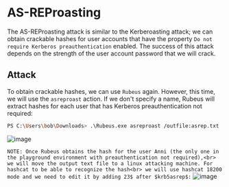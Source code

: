# AS-REProasting

The AS-REProasting attack is similar to the Kerberoasting attack; we can obtain crackable hashes for user accounts that have the property `Do not require Kerberos preauthentication` enabled. The success of this attack depends on the strength of the user account password that we will crack.

## Attack
To obtain crackable hashes, we can use `Rubeus` again. However, this time, we will use the `asreproast` action. If we don't specify a name, Rubeus will extract hashes for each user that has Kerberos preauthentication not required:
```bash
PS C:\Users\bob\Downloads> .\Rubeus.exe asreproast /outfile:asrep.txt
```
![image](https://github.com/offensivecyber03/Windows-Attack-Defense/assets/71892943/d1e00535-b8c0-42e4-9f7b-7070c5610be3)

`
NOTE: Once Rubeus obtains the hash for the user Anni (the only one in the playground environment with preauthentication not required),<br> we will move the output text file to a linux attacking machine.
For hashcat to be able to recognize the hash<br> we will use hashcat 18200 mode and we need to edit it by adding 23$ after $krb5asrep$:
`
![image](https://github.com/offensivecyber03/Windows-Attack-Defense/assets/71892943/1a2ce6c0-97be-4b6a-8cb4-459ffd526daf)<br>


